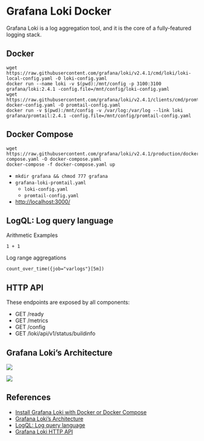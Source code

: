 # Grafana Loki Docker

Grafana Loki is a log aggregation tool, and it is the core of a fully-featured logging stack.

## Docker
```
wget https://raw.githubusercontent.com/grafana/loki/v2.4.1/cmd/loki/loki-local-config.yaml -O loki-config.yaml
docker run --name loki -v $(pwd):/mnt/config -p 3100:3100 grafana/loki:2.4.1 -config.file=/mnt/config/loki-config.yaml
wget https://raw.githubusercontent.com/grafana/loki/v2.4.1/clients/cmd/promtail/promtail-docker-config.yaml -O promtail-config.yaml
docker run -v $(pwd):/mnt/config -v /var/log:/var/log --link loki grafana/promtail:2.4.1 -config.file=/mnt/config/promtail-config.yaml
```

## Docker Compose
```
wget https://raw.githubusercontent.com/grafana/loki/v2.4.1/production/docker-compose.yaml -O docker-compose.yaml
docker-compose -f docker-compose.yaml up
```
- `mkdir grafana && chmod 777 grafana`
- `grafana-loki-promtail.yaml`
    * `loki-config.yaml`
    * `promtail-config.yaml`
- [http://localhost:3000/](http://localhost:3000/)

## LogQL: Log query language
Arithmetic Examples
```
1 + 1
```
Log range aggregations
```
count_over_time({job="varlogs"}[5m])
```

## HTTP API
These endpoints are exposed by all components:
- GET /ready
- GET /metrics
- GET /config
- GET /loki/api/v1/status/buildinfo

## Grafana Loki’s Architecture
![](https://grafana.com/docs/loki/latest/fundamentals/overview/loki-overview-2.png)

![](https://grafana.com/docs/loki/latest/fundamentals/architecture/loki_architecture_components.svg)

## References
- [Install Grafana Loki with Docker or Docker Compose](https://grafana.com/docs/loki/latest/installation/docker/)
- [Grafana Loki’s Architecture](https://grafana.com/docs/loki/latest/fundamentals/architecture/)
- [LogQL: Log query language](https://grafana.com/docs/loki/latest/logql/)
- [Grafana Loki HTTP API](https://grafana.com/docs/loki/latest/api/)